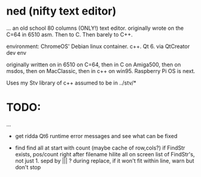 # ned (nifty text editor)
...
an old school 80 columns (ONLY!) text editor.
originally wrote on the C=64 in 6510 asm.  Then to C.  Then barely to C++.

environment:  ChromeOS' Debian linux container.  c++.  Qt 6.
via QtCreator dev env

originally written on in 6510 on C=64, then in C on Amiga500, then on msdos, 
then on MacClassic, then in c++ on win95.
Raspberry Pi OS is next.

Uses my Stv library of c++ assumed to be in ../stv/*


# TODO:
...
* get ridda Qt6 runtime error messages and see what can be fixed

* find
      find all at start with count (maybe cache of row,cols?)
         if FindStr exists,
            pos/count right after filename
            hilite all on screen
      list of FindStr's, not just 1.  sepd by ||| ?
      during replace, if it won't fit within line, warn but don't stop
